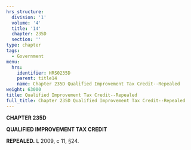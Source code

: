```yaml
---
hrs_structure:
  division: '1'
  volume: '4'
  title: '14'
  chapter: 235D
  section: ''
type: chapter
tags:
  - Government
menu:
  hrs:
    identifier: HRS0235D
    parent: title14
    name: Chapter 235D Qualified Improvement Tax Credit--Repealed
weight: 63000
title: Qualified Improvement Tax Credit--Repealed
full_title: Chapter 235D Qualified Improvement Tax Credit--Repealed
---
```

**CHAPTER 235D**

**QUALIFIED IMPROVEMENT TAX CREDIT**

**REPEALED.** L 2009, c 11, §24.
